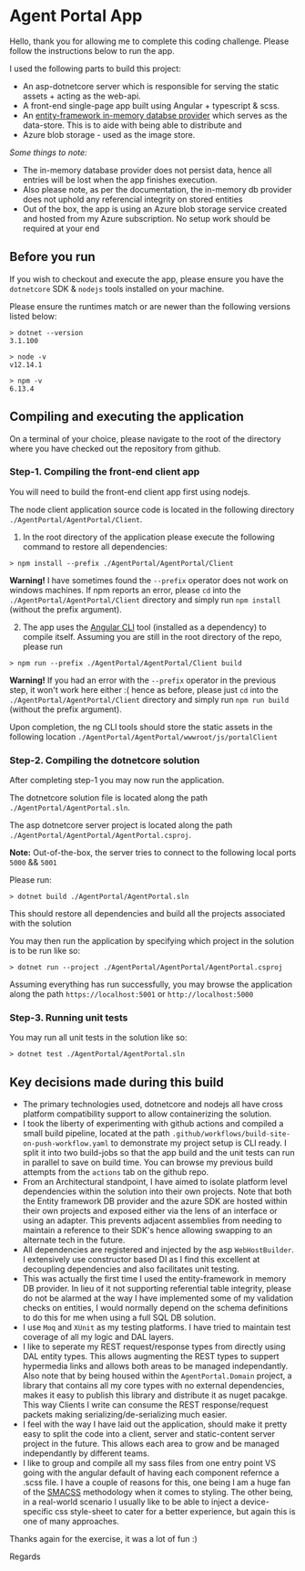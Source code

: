 # Agent Portal App
Hello, thank you for allowing me to complete this coding challenge. Please follow the instructions below to run the app.

I used the following parts to build this project:
* An asp-dotnetcore server which is responsible for serving the static assets + acting as the web-api.
* A front-end single-page app built using Angular + typescript & scss.
* An [entity-framework in-memory databse provider](https://docs.microsoft.com/en-us/ef/core/providers/in-memory/?tabs=dotnet-core-cli) which serves as the data-store. This is to aide with being able to distribute and 
* Azure blob storage - used as the image store.


*Some things to note:*
* The in-memory database provider does not persist data, hence all entries will be lost when the app finishes execution.
* Also please note, as per the documentation, the in-memory db provider does not uphold any referencial integrity on stored entities
* Out of the box, the app is using an Azure blob storage service created and hosted from my Azure subscription. No setup work should be required at your end

## Before you run

If you wish to checkout and execute the app, please ensure you have the `dotnetcore` SDK & `nodejs` tools installed on your machine.

Please ensure the runtimes match or are newer than the following versions listed below:

```
> dotnet --version
3.1.100

> node -v
v12.14.1

> npm -v
6.13.4
```

## Compiling and executing the application
On a terminal of your choice, please navigate to the root of the directory where you have checked out the repository from github.

### Step-1. Compiling the front-end client app

You will need to build the front-end client app first using nodejs.

The node client application source code is located in the following directory `./AgentPortal/AgentPortal/Client`.

1. In the root directory of the application please execute the following command to restore all dependencies:

```
> npm install --prefix ./AgentPortal/AgentPortal/Client
```
**Warning!** I have sometimes found the `--prefix` operator does not work on windows machines. If npm reports an error, please `cd` into the `./AgentPortal/AgentPortal/Client` directory and simply run `npm install` (without the prefix argument).

2. The app uses the [Angular CLI](https://cli.angular.io/) tool (installed as a dependency) to compile itself. Assuming you are still in the root directory of the repo, please run
```
> npm run --prefix ./AgentPortal/AgentPortal/Client build
```
**Warning!** If you had an error with the `--prefix` operator in the previous step, it won't work here either :( hence as before, please just `cd` into the `./AgentPortal/AgentPortal/Client` directory and simply run `npm run build` (without the prefix argument).

Upon completion, the ng CLI tools should store the static assets in the following location `./AgentPortal/AgentPortal/wwwroot/js/portalClient`

### Step-2. Compiling the dotnetcore solution

After completing step-1 you may now run the application. 

The dotnetcore solution file is located along the path `./AgentPortal/AgentPortal.sln`.

The asp dotnetcore server project is located along the path `./AgentPortal/AgentPortal/AgentPortal.csproj`.

**Note:** Out-of-the-box, the server tries to connect to the following local ports `5000` && `5001`
 
Please run:
```
> dotnet build ./AgentPortal/AgentPortal.sln
```

This should restore all dependencies and build all the projects associated with the solution

You may then run the application by specifying which project in the solution is to be run like so:
```
> dotnet run --project ./AgentPortal/AgentPortal/AgentPortal.csproj
```

Assuming everything has run successfully, you may browse the application along the path `https://localhost:5001` or `http://localhost:5000`

### Step-3. Running unit tests

You may run all unit tests in the solution like so:

```
> dotnet test ./AgentPortal/AgentPortal.sln
```


## Key decisions made during this build

* The primary technologies used, dotnetcore and nodejs all have cross platform compatibility support to allow containerizing the solution.
* I took the liberty of experimenting with github actions and compiled a small build pipeline, located at the path `.github/workflows/build-site-on-push-workflow.yaml` to demonstrate my project setup is CLI ready. I split it into two build-jobs so that the app build and the unit tests can run in parallel to save on build time. You can browse my previous build attempts from the `actions` tab on the github repo.
* From an Architectural standpoint, I have aimed to isolate platform level dependencies within the solution into their own projects. Note that both the Entity framework DB provider and the azure SDK are hosted within their own projects and exposed either via the lens of an interface or using an adapter. This prevents adjacent assemblies from needing to maintain a reference to their SDK's hence allowing swapping to an alternate tech in the future.
* All dependencies are registered and injected by the asp `WebHostBuilder`. I extensively use constructor based DI as I find this excellent at decoupling dependencies and also facilitates unit testing.
* This was actually the first time I used the entity-framework in memory DB provider. In lieu of it not supporting referential table integrity, please do not be alarmed at the way I have implemented some of my validation checks on entities, I would normally depend on the schema definitions to do this for me when using a full SQL DB solution.
* I use `Moq` and `XUnit` as my testing platforms. I have tried to maintain test coverage of all my logic and DAL layers.
* I like to seperate my REST request/response types from directly using DAL entity types. This allows augmenting the REST types to suppert hypermedia links and allows both areas to be managed independantly. Also note that by being housed within the `AgentPortal.Domain` project, a library that contains all my core types with no external dependencies, makes it easy to publish this library and distribute it as nuget pacakge. This way Clients I write can consume the REST response/request packets making serializing/de-serializing much easier.
* I feel with the way I have laid out the application, should make it pretty easy to split the code into a client, server and static-content server project in the future. This allows each area to grow and be managed independantly by different teams.
* I like to group and compile all my sass files from one entry point VS going with the angular default of having each component refernce a .scss file. I have a couple of reasons for this, one being I am a huge fan of the [SMACSS](http://smacss.com/book/categorizing) methodology when it comes to styling. The other being, in a real-world scenario I usually like to be able to inject a device-specific css style-sheet to cater for a better experience, but again this is one of many approaches.


Thanks again for the exercise, it was a lot of fun :)

Regards